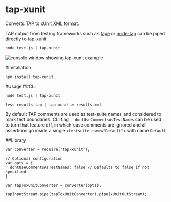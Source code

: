 tap-xunit
=========

Converts [TAP](http://testanything.org/) to xUnit XML format.

TAP output from testing frameworks such as [tape](https://github.com/substack/tape) or [node-tap](https://github.com/isaacs/node-tap) can be piped directly to tap-xunit

```
node test.js | tap-xunit
```

![console window showing tap-xunit example](https://cloud.githubusercontent.com/assets/2099009/5288038/60d5a2da-7ae6-11e4-8d5a-5de497b4b597.jpg)

#Installation

```
npm install tap-xunit
```

#Usage
##CLI
```
node test.js | tap-xunit

less results.tap | tap-xunit > results.xml
```

By default TAP comments are used as test-suite names and considered to mark test boundaries. CLI flag ```--dontUseCommentsAsTestNames``` can be used to turn that feature off, in which case comments are ignored and
all assertions go inside a single ```<testsuite name="Default">``` with name ```Default```

##Library
```
var converter = require('tap-xunit');

// Optional configuration
var opts = {
  dontUseCommentsAsTestNames: false // Defaults to false if not specified
}

var tapToxUnitConverter = converter(opts);

tapInputStream.pipe(tapToxUnitConverter).pipe(xUnitOutStream);
```
